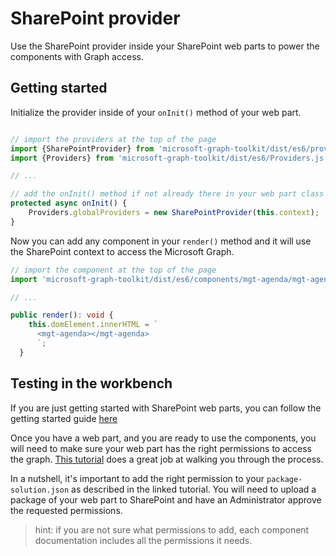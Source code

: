 # SharePoint provider

Use the SharePoint provider inside your SharePoint web parts to power the components with Graph access.

## Getting started

Initialize the provider inside of your `onInit()` method of your web part.

```ts

// import the providers at the top of the page
import {SharePointProvider} from 'microsoft-graph-toolkit/dist/es6/providers/SharePointProvider.js';
import {Providers} from 'microsoft-graph-toolkit/dist/es6/Providers.js';

// ...

// add the onInit() method if not already there in your web part class
protected async onInit() {
    Providers.globalProviders = new SharePointProvider(this.context);
}
```

Now you can add any component in your `render()` method and it will use the SharePoint context to access the Microsoft Graph. 

```ts
// import the component at the top of the page
import 'microsoft-graph-toolkit/dist/es6/components/mgt-agenda/mgt-agenda.js'

// ...

public render(): void {
    this.domElement.innerHTML = `
      <mgt-agenda></mgt-agenda>
      `;
  }
```

## Testing in the workbench

If you are just getting started with SharePoint web parts, you can follow the getting started guide [here](https://docs.microsoft.com/sharepoint/dev/spfx/web-parts/get-started/build-a-hello-world-web-part) 

Once you have a web part, and you are ready to use the components, you will need to make sure your web part has the right permissions to access the graph. [This tutorial](https://docs.microsoft.com/en-us/sharepoint/dev/spfx/use-aad-tutorial) does a great job at walking you through the process. 

In a nutshell, it's important to add the right permission to your `package-solution.json` as described in the linked tutorial. You will need to upload a package of your web part to SharePoint and have an Administrator approve the requested permissions. 

>hint: if you are not sure what permissions to add, each component documentation includes all the permissions it needs.